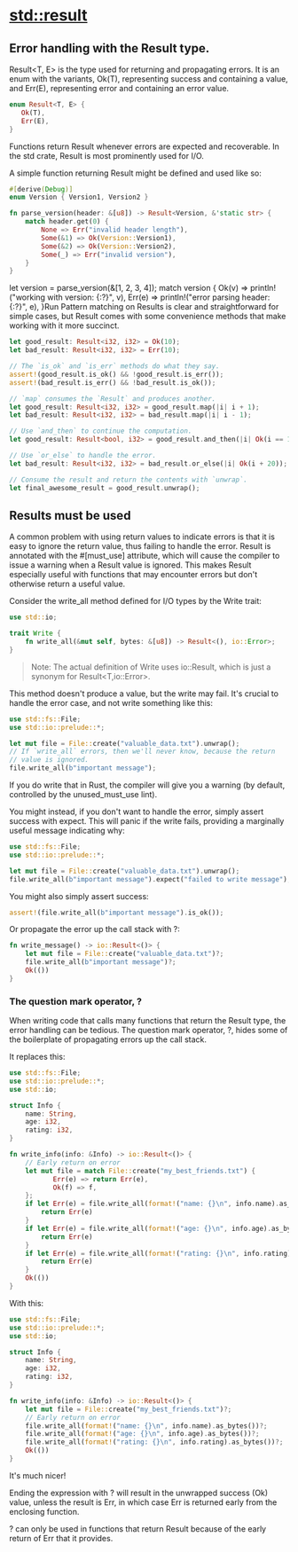 # [std::result](https://doc.rust-lang.org/std/result/index.html)

## Error handling with the Result type.

Result<T, E> is the type used for returning and propagating errors. It is an enum with the variants, Ok(T), representing success and containing a value, and Err(E), representing error and containing an error value.


```rust
enum Result<T, E> {
   Ok(T),
   Err(E),
}
```

Functions return Result whenever errors are expected and recoverable. In the std crate, Result is most prominently used for I/O.

A simple function returning Result might be defined and used like so:


```rust
#[derive(Debug)]
enum Version { Version1, Version2 }

fn parse_version(header: &[u8]) -> Result<Version, &'static str> {
    match header.get(0) {
        None => Err("invalid header length"),
        Some(&1) => Ok(Version::Version1),
        Some(&2) => Ok(Version::Version2),
        Some(_) => Err("invalid version"),
    }
}
```

let version = parse_version(&[1, 2, 3, 4]);
match version {
    Ok(v) => println!("working with version: {:?}", v),
    Err(e) => println!("error parsing header: {:?}", e),
}Run
Pattern matching on Results is clear and straightforward for simple cases, but Result comes with some convenience methods that make working with it more succinct.

```rust
let good_result: Result<i32, i32> = Ok(10);
let bad_result: Result<i32, i32> = Err(10);

// The `is_ok` and `is_err` methods do what they say.
assert!(good_result.is_ok() && !good_result.is_err());
assert!(bad_result.is_err() && !bad_result.is_ok());

// `map` consumes the `Result` and produces another.
let good_result: Result<i32, i32> = good_result.map(|i| i + 1);
let bad_result: Result<i32, i32> = bad_result.map(|i| i - 1);

// Use `and_then` to continue the computation.
let good_result: Result<bool, i32> = good_result.and_then(|i| Ok(i == 11));

// Use `or_else` to handle the error.
let bad_result: Result<i32, i32> = bad_result.or_else(|i| Ok(i + 20));

// Consume the result and return the contents with `unwrap`.
let final_awesome_result = good_result.unwrap();

```

## Results must be used
A common problem with using return values to indicate errors is that it is easy to ignore the return value, thus failing to handle the error. Result is annotated with the #[must_use] attribute, which will cause the compiler to issue a warning when a Result value is ignored. This makes Result especially useful with functions that may encounter errors but don't otherwise return a useful value.

Consider the write_all method defined for I/O types by the Write trait:

```rust
use std::io;

trait Write {
    fn write_all(&mut self, bytes: &[u8]) -> Result<(), io::Error>;
}
```

>Note: The actual definition of Write uses io::Result, which is just a synonym for Result<T,io::Error>.

This method doesn't produce a value, but the write may fail. It's crucial to handle the error case, and not write something like this:

```rust
use std::fs::File;
use std::io::prelude::*;

let mut file = File::create("valuable_data.txt").unwrap();
// If `write_all` errors, then we'll never know, because the return
// value is ignored.
file.write_all(b"important message");
```


If you do write that in Rust, the compiler will give you a warning (by default, controlled by the unused_must_use lint).

You might instead, if you don't want to handle the error, simply assert success with expect. This will panic if the write fails, providing a marginally useful message indicating why:

```rust
use std::fs::File;
use std::io::prelude::*;

let mut file = File::create("valuable_data.txt").unwrap();
file.write_all(b"important message").expect("failed to write message");
```

You might also simply assert success:

```rust
assert!(file.write_all(b"important message").is_ok());
```

Or propagate the error up the call stack with ?:

```rust
fn write_message() -> io::Result<()> {
    let mut file = File::create("valuable_data.txt")?;
    file.write_all(b"important message")?;
    Ok(())
}
```


### The question mark operator, ?

When writing code that calls many functions that return the Result type, the error handling can be tedious. The question mark operator, ?, hides some of the boilerplate of propagating errors up the call stack.

It replaces this:

```rust
use std::fs::File;
use std::io::prelude::*;
use std::io;

struct Info {
    name: String,
    age: i32,
    rating: i32,
}

fn write_info(info: &Info) -> io::Result<()> {
    // Early return on error
    let mut file = match File::create("my_best_friends.txt") {
           Err(e) => return Err(e),
           Ok(f) => f,
    };
    if let Err(e) = file.write_all(format!("name: {}\n", info.name).as_bytes()) {
        return Err(e)
    }
    if let Err(e) = file.write_all(format!("age: {}\n", info.age).as_bytes()) {
        return Err(e)
    }
    if let Err(e) = file.write_all(format!("rating: {}\n", info.rating).as_bytes()) {
        return Err(e)
    }
    Ok(())
}
```

With this:

```rust
use std::fs::File;
use std::io::prelude::*;
use std::io;

struct Info {
    name: String,
    age: i32,
    rating: i32,
}

fn write_info(info: &Info) -> io::Result<()> {
    let mut file = File::create("my_best_friends.txt")?;
    // Early return on error
    file.write_all(format!("name: {}\n", info.name).as_bytes())?;
    file.write_all(format!("age: {}\n", info.age).as_bytes())?;
    file.write_all(format!("rating: {}\n", info.rating).as_bytes())?;
    Ok(())
}
```

It's much nicer!

Ending the expression with ? will result in the unwrapped success (Ok) value, unless the result is Err, in which case Err is returned early from the enclosing function.

? can only be used in functions that return Result because of the early return of Err that it provides.
